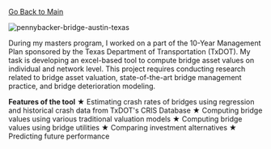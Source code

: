 [Go Back to Main](https://trinhshub.github.io/)

![pennybacker-bridge-austin-texas](https://user-images.githubusercontent.com/47671910/68841251-e4f88580-0689-11ea-97ea-3c8a87187418.jpg)

During my masters program, I worked on a part of the 10-Year Management Plan sponsored by the Texas Department of Transportation (TxDOT). My task is developing an excel-based tool to compute bridge asset values on individual and network level. This project requires conducting research related to bridge asset valuation, state-of-the-art bridge management practice, and bridge deterioration modeling. 

**Features of the tool**
 ★ Estimating crash rates of bridges using regression and historical crash data from TxDOT's CRIS Database
 ★ Computing bridge values using various traditional valuation models
 ★ Computing bridge values using bridge utilities
 ★ Comparing investment alternatives
 ★ Predicting future performance
